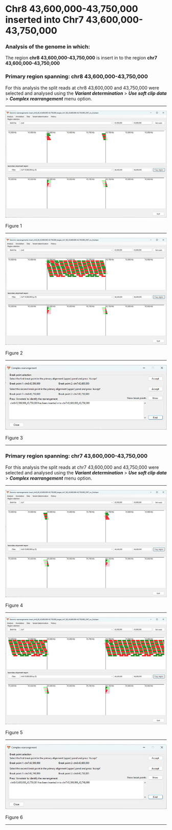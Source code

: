 # Chr8 43,600,000-43,750,000  inserted into Chr7 43,600,000-43,750,000

### Analysis of the genome in which: 

The region **chr8 43,600,000-43,750,000** is insert in to the region **chr7 43,600,000-43,750,000**

### Primary region spanning: chr8 43,600,000-43,750,000 

For this analysis the split reads at chr8 43,600,000 and 43,750,000 were selected and analysed using the ___Variant determination___ > ___Use soft clip data___ > ___Complex rearrangement___ menu option.<hr />

![image](images/insert_chr8_60_43,600,000-43,750,000_target_chr7_60_43,600,000-43,750,000_ONT_no_2nd_2.jpg)

Figure 1

<hr />

![image](images/insert_chr8_60_43,600,000-43,750,000_target_chr7_60_43,600,000-43,750,000_ONT_no_2nd_2_all.jpg)

Figure 2

<hr />

![image](images/insert_chr8_60_43,600,000-43,750,000_target_chr7_60_43,600,000-43,750,000_ONT_no_2nd_2_results.jpg)

Figure 3

<hr />

### Primary region spanning: chr7 43,600,000-43,750,000 

For this analysis the split reads at chr7 43,600,000 and 43,750,000 were selected and analysed using the ___Variant determination___ > ___Use soft clip data___ > ___Complex rearrangement___ menu option.<hr />

![image](images/insert_chr8_60_43,600,000-43,750,000_target_chr7_60_43,600,000-43,750,000_ONT_no_2nd_1.jpg)

Figure 4

<hr />

![image](images/insert_chr8_60_43,600,000-43,750,000_target_chr7_60_43,600,000-43,750,000_ONT_no_2nd_1_all.jpg)

Figure 5

<hr />

![image](images/insert_chr8_60_43,600,000-43,750,000_target_chr7_60_43,600,000-43,750,000_ONT_no_2nd_1_results.jpg)

Figure 6

<hr />

